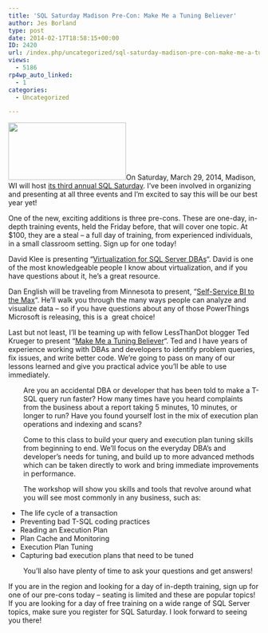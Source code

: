 ```yaml
---
title: 'SQL Saturday Madison Pre-Con: Make Me a Tuning Believer'
author: Jes Borland
type: post
date: 2014-02-17T18:58:15+00:00
ID: 2420
url: /index.php/uncategorized/sql-saturday-madison-pre-con-make-me-a-tuning-believer/
views:
  - 5186
rp4wp_auto_linked:
  - 1
categories:
  - Uncategorized

---
```

<img class="alignleft" alt="" src="http://www.sqlsaturday.com/images/sqlsat287_web.png" width="236" height="115" />On Saturday, March 29, 2014, Madison, WI will host <a href="http://sqlsaturday.com/287/eventhome.aspx" target="_blank">its third annual SQL Saturday</a>. I&#8217;ve been involved in organizing and presenting at all three events and I&#8217;m excited to say this will be our best year yet!

One of the new, exciting additions is three pre-cons. These are one-day, in-depth training events, held the Friday before, that will cover one topic. At $100, they are a steal &#8211; a full day of training, from experienced individuals, in a small classroom setting. Sign up for one today!

David Klee is presenting &#8220;<a href="http://www.eventbrite.com/e/sqlsat-madison-pre-con-virtualization-for-sql-server-dbas-with-david-klee-tickets-10587664991" target="_blank">Virtualization for SQL Server DBAs</a>&#8220;. David is one of the most knowledgeable people I know about virtualization, and if you have questions about it, he&#8217;s a great resource.

Dan English will be traveling from Minnesota to present, &#8220;<a href="https://www.eventbrite.com/e/sqlsat-madison-pre-con-self-service-bi-to-the-max-with-dan-english-tickets-10598298797" target="_blank">Self-Service BI to the Max</a>&#8220;. He&#8217;ll walk you through the many ways people can analyze and visualize data &#8211; so if you have questions about any of those PowerThings Microsoft is releasing, this is a  great choice!

Last but not least, I&#8217;ll be teaming up with fellow LessThanDot blogger Ted Krueger to present &#8220;<a href="http://www.eventbrite.com/e/sqlsat-madison-pre-con-make-me-a-tuning-believer-wjes-borland-ted-krueger-tickets-10598144335" target="_blank">Make Me a Tuning Believer</a>&#8220;. Ted and I have years of experience working with DBAs and developers to identify problem queries, fix issues, and write better code. We&#8217;re going to pass on many of our lessons learned and give you practical advice you&#8217;ll be able to use immediately.

<p style="padding-left: 30px">
  Are you an accidental DBA or developer that has been told to make a T-SQL query run faster? How many times have you heard complaints from the business about a report taking 5 minutes, 10 minutes, or longer to run? Have you found yourself lost in the mix of execution plan operations and indexing and scans?
</p>

<p style="padding-left: 30px">
  Come to this class to build your query and execution plan tuning skills from beginning to end. We’ll focus on the everyday DBA’s and developer’s needs for tuning, and build up to more advanced methods which can be taken directly to work and bring immediate improvements in performance.
</p>

<p style="padding-left: 30px">
  The workshop will show you skills and tools that revolve around what you will see most commonly in any business, such as:
</p>

  * The life cycle of a transaction
  * Preventing bad T-SQL coding practices
  * Reading an Execution Plan
  * Plan Cache and Monitoring
  * Execution Plan Tuning
  * Capturing bad execution plans that need to be tuned

<p style="padding-left: 30px">
  You&#8217;ll also have plenty of time to ask your questions and get answers!
</p>

If you are in the region and looking for a day of in-depth training, sign up for one of our pre-cons today &#8211; seating is limited and these are popular topics! If you are looking for a day of free training on a wide range of SQL Server topics, make sure you register for SQL Saturday. I look forward to seeing you there!